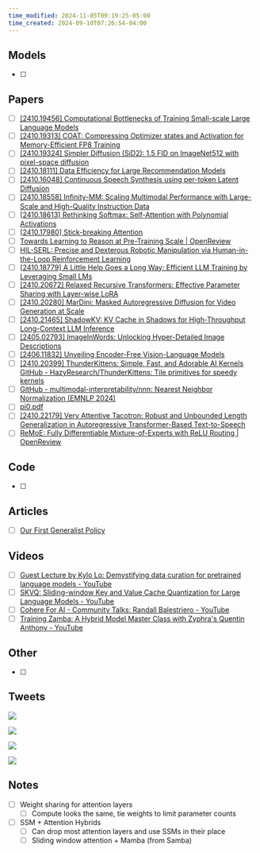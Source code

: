 ```yaml
---
time_modified: 2024-11-05T09:19:25-05:00
time_created: 2024-09-10T07:26:54-04:00
---
```


## Models
- [ ] 
## Papers
- [ ] [\[2410.19456\] Computational Bottlenecks of Training Small-scale Large Language Models](https://arxiv.org/abs/2410.19456)
- [ ] [\[2410.19313\] COAT: Compressing Optimizer states and Activation for Memory-Efficient FP8 Training](https://arxiv.org/abs/2410.19313)
- [ ] [\[2410.19324\] Simpler Diffusion (SiD2): 1.5 FID on ImageNet512 with pixel-space diffusion](https://arxiv.org/abs/2410.19324)
- [ ] [\[2410.18111\] Data Efficiency for Large Recommendation Models](https://arxiv.org/abs/2410.18111)
- [ ] [\[2410.16048\] Continuous Speech Synthesis using per-token Latent Diffusion](https://arxiv.org/abs/2410.16048)
- [ ] [\[2410.18558\] Infinity-MM: Scaling Multimodal Performance with Large-Scale and High-Quality Instruction Data](https://arxiv.org/abs/2410.18558)
- [ ] [\[2410.18613\] Rethinking Softmax: Self-Attention with Polynomial Activations](https://arxiv.org/abs/2410.18613)
- [ ] [\[2410.17980\] Stick-breaking Attention](https://arxiv.org/abs/2410.17980)
- [ ] [Towards Learning to Reason at Pre-Training Scale | OpenReview](https://openreview.net/forum?id=BGnm7Lo8oW)
- [ ] [HIL-SERL: Precise and Dexterous Robotic Manipulation via Human-in-the-Loop Reinforcement Learning](https://hil-serl.github.io/)
- [ ] [\[2410.18779\] A Little Help Goes a Long Way: Efficient LLM Training by Leveraging Small LMs](https://arxiv.org/abs/2410.18779)
- [ ] [\[2410.20672\] Relaxed Recursive Transformers: Effective Parameter Sharing with Layer-wise LoRA](https://arxiv.org/abs/2410.20672)
- [ ] [\[2410.20280\] MarDini: Masked Autoregressive Diffusion for Video Generation at Scale](https://arxiv.org/abs/2410.20280)
- [ ] [\[2410.21465\] ShadowKV: KV Cache in Shadows for High-Throughput Long-Context LLM Inference](https://arxiv.org/abs/2410.21465)
- [ ] [\[2405.02793\] ImageInWords: Unlocking Hyper-Detailed Image Descriptions](https://arxiv.org/abs/2405.02793)
- [ ] [\[2406.11832\] Unveiling Encoder-Free Vision-Language Models](https://arxiv.org/abs/2406.11832)
- [ ] [\[2410.20399\] ThunderKittens: Simple, Fast, and Adorable AI Kernels](https://arxiv.org/abs/2410.20399)
	[GitHub - HazyResearch/ThunderKittens: Tile primitives for speedy kernels](https://github.com/HazyResearch/ThunderKittens)
- [ ] [GitHub - multimodal-interpretability/nnn: Nearest Neighbor Normalization (EMNLP 2024)](https://github.com/multimodal-interpretability/nnn)
- [ ] [pi0.pdf](https://www.physicalintelligence.company/download/pi0.pdf)
- [ ] [\[2410.22179\] Very Attentive Tacotron: Robust and Unbounded Length Generalization in Autoregressive Transformer-Based Text-to-Speech](https://arxiv.org/abs/2410.22179)
- [ ] [ReMoE: Fully Differentiable Mixture-of-Experts with ReLU Routing | OpenReview](https://openreview.net/forum?id=4D0f16Vwc3)
## Code
- [ ] 

## Articles
- [ ] [Our First Generalist Policy](https://www.physicalintelligence.company/blog/pi0)

## Videos
- [ ] [Guest Lecture by Kylo Lo: Demystifying data curation for pretrained language models - YouTube](https://www.youtube.com/watch?v=AlRQWKOQfbY)
- [ ] [SKVQ: Sliding-window Key and Value Cache Quantization for Large Language Models - YouTube](https://www.youtube.com/watch?v=K8iqzH5pKkQ)
- [ ] [Cohere For AI - Community Talks: Randall Balestriero - YouTube](https://www.youtube.com/watch?v=YRYNSlssDZU)
- [ ] [Training Zamba: A Hybrid Model Master Class with Zyphra's Quentin Anthony - YouTube](https://www.youtube.com/watch?v=xFU7mfBfVSw)

## Other
- [ ]


## Tweets


![](https://x.com/jxmnop/status/1851706815244902691)


![](https://x.com/EranMalach/status/1850885792836861966)



![](https://x.com/emiel_hoogeboom/status/1850879641877135443)

![](https://x.com/raymin0223/status/1851216039822180759)

## Notes

- [ ] Weight sharing for attention layers
	- [ ] Compute looks the same, tie weights to limit parameter counts
- [ ] SSM + Attention Hybrids
	- [ ] Can drop most attention layers and use SSMs in their place
	- [ ] Sliding window attention + Mamba (from Samba)